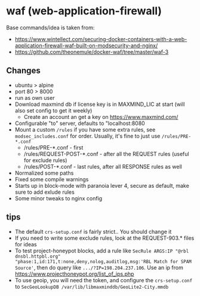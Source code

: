 # waf (web-application-firewall)

Base commands/idea is taken from:

* https://www.wintellect.com/securing-docker-containers-with-a-web-application-firewall-waf-built-on-modsecurity-and-nginx/
* https://github.com/theonemule/docker-waf/tree/master/waf-3

## Changes

* ubuntu > alpine
* port 80 > 8000
* run as own user
* Download maxmind db if license key is in MAXMIND_LIC at start (will also set config to get it weekly)
  * Create an account an get a key on https://www.maxmind.com/
* Configurable "to" server, defaults to "localhost:8080
* Mount a custom `/rules` if you have some extra rules, see `modsec_includes.conf` for order. Usually, it's fine to just use `/rules/PRE-*.conf`
  * /rules/PRE-*.conf - first
  * /rules/REQUEST-POST-*.conf - after all the REQUEST rules (useful for exclude rules)
  * /rules/POST-*.conf - last rules, after all RESPONSE rules as well
* Normalized some paths
* Fixed some compile warnings
* Starts up in block-mode with paranoia lever 4, secure as default, make sure to add exlude rules
* Some minor tweaks to nginx config

## tips

* The default `crs-setup.conf` is fairly strict.. You should change it
* If you need to write some exclude rules, look at the REQUEST-903.* files for ideas
* To test project-honeypot blocks, add a rule like `SecRule ARGS:IP "@rbl dnsbl.httpbl.org" "phase:1,id:171,t:none,deny,nolog,auditlog,msg:'RBL Match for SPAM Source'`, then do query like `.../?IP=198.204.237.106`. Use an ip from https://www.projecthoneypot.org/list_of_ips.php
* To use geoip, you will need the token, and configure the `crs-setup.conf` to `SecGeoLookupDB /var/lib/libmaxminddb/GeoLite2-City.mmdb`

